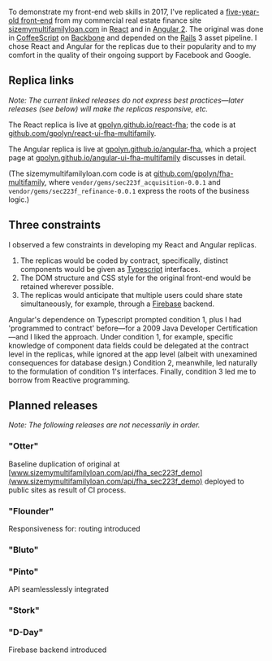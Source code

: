 To demonstrate my front-end web skills in 2017, I've replicated a [five-year-old front-end](http://www.sizemymultifamilyloan.com/api/fha_sec223f_demo) from my commercial real estate finance site [sizemymultifamilyloan.com](http://www.sizemymultifamilyloan.com) in [React](https://facebook.github.io/react) and in [Angular 2](https://angular.io). The original was done in [CoffeeScript](http://coffeescript.org) on [Backbone](http://backbonejs.org) and depended on the [Rails](http://guides.rubyonrails.org/index.html) 3 asset pipeline. I chose React and Angular for the replicas due to their popularity and to my comfort in the quality of their ongoing support by Facebook and Google.

## Replica links

_Note: The current linked releases do not express best practices&mdash;later releases (see below) will make the replicas responsive, etc._

The React replica is live at [gpolyn.github.io/react-fha](https://gpolyn.github.io/react-fha); the code is at [github.com/gpolyn/react-ui-fha-multifamily](https://github.com/gpolyn/react-ui-fha-multifamily).

The Angular replica is live at [gpolyn.github.io/angular-fha](https://gpolyn.github.io/angular-fha), which a project page at [gpolyn.github.io/angular-ui-fha-multifamily](https://gpolyn.github.io/angular-ui-fha-multifamily) discusses in detail.

(The sizemymultifamilyloan.com code is at [github.com/gpolyn/fha-multifamily](https://github.com/gpolyn/fha-multifamily), where `vendor/gems/sec223f_acquisition-0.0.1` and `vendor/gems/sec223f_refinance-0.0.1` express the roots of the business logic.)

## Three constraints

I observed a few constraints in developing my React and Angular replicas.

1. The replicas would be coded by contract, specifically, distinct components would be given as [Typescript](https://www.typescriptlang.org) interfaces.
2. The DOM structure and CSS style for the original front-end would be retained wherever possible.
3. The replicas would anticipate that multiple users could share state simultaneously, for example, through a [Firebase](https://firebase.google.com) backend. 

Angular's dependence on Typescript prompted condition 1, plus I had 'programmed to contract' before&mdash;for a 2009 Java Developer Certification&mdash;and I liked the approach. Under condition 1, for example, specific knowledge of component data fields could be delegated at the contract level in the replicas, while ignored at the app level (albeit with unexamined consequences for database design.) Condition 2, meanwhile, led naturally to the formulation of condition 1's interfaces.  Finally, condition 3 led me to borrow from Reactive programming.

## Planned releases

_Note: The following releases are not necessarily in order._

### "Otter"
Baseline duplication of original at [www.sizemymultifamilyloan.com/api/fha_sec223f_demo](www.sizemymultifamilyloan.com/api/fha_sec223f_demo) deployed to public sites as result of CI process.
### "Flounder"
Responsiveness for: routing introduced

### "Bluto"

### "Pinto"
API seamlesslessly integrated
### "Stork"

### "D-Day"
Firebase backend introduced

